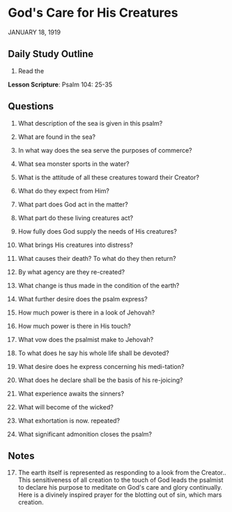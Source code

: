 # God's Care for His Creatures
JANUARY 18, 1919

## Daily Study Outline

1. Read the

**Lesson Scripture**: Psalm 104: 25-35

## Questions

1. What description of the sea is given in this psalm?

2. What are found in the sea?

3. In what way does the sea serve the purposes of commerce?

4. What sea monster sports in the water?

5. What is the attitude of all these creatures toward their Creator?

6. What do they expect from Him?

7. What part does God act in the matter?

8. What part do these living creatures act?

9. How fully does God supply the needs of His creatures?

10. What brings His creatures into distress?

11. What causes their death? To what do they then return?

12. By what agency are they re-created?

13. What change is thus made in the condition of the earth?

15. What further desire does the psalm express?

16. How much power is there in a look of Jehovah?

17. How much power is there in His touch?

18. What vow does the psalmist make to Jehovah?

19. To what does he say his whole life shall be devoted?

20. What desire does he express concerning his medi-tation?

21. What does he declare shall be the basis of his re-joicing?

22. What experience awaits the sinners?

23. What will become of the wicked?

24. What exhortation is now. repeated?

25. What significant admonition closes the psalm?

## Notes

17. The earth itself is represented as responding to a look from the Creator.. This sensitiveness of all creation to the touch of God leads the psalmist to declare his purpose to meditate on God's care and glory continually. Here is a divinely inspired prayer for the blotting out of sin, which mars creation.
